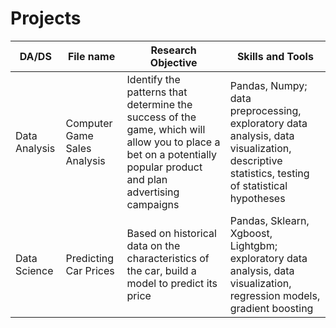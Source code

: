 # Projects

DA/DS | File name | Research Objective | Skills and Tools | 
--- | --- | --- | --- |
Data Analysis | Computer Game Sales Analysis | Identify the patterns that determine the success of the game, which will allow you to place a bet on a potentially popular product and plan advertising campaigns | Pandas, Numpy; data preprocessing, exploratory data analysis, data visualization, descriptive statistics, testing of statistical hypotheses | 
Data Science | Predicting Car Prices | Based on historical data on the characteristics of the car, build a model to predict its price | Pandas, Sklearn, Xgboost, Lightgbm; exploratory data analysis, data visualization, regression models, gradient boosting|
